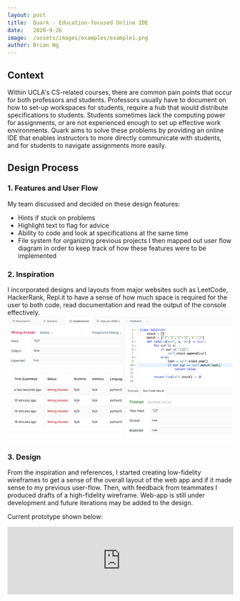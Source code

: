```yaml
---
layout: post
title:  Quark - Education-focused Online IDE
date:   2020-9-26
image:  /assets/images/examples/example1.png
author: Brian Ng
---
```


## Context
Within UCLA's CS-related courses, there are common pain points that occur for both professors and students. Professors usually have to document on how to set-up workspaces for students, require a hub that would distribute specifications to students. Students sometimes lack the computing power for assignments, or are not experienced enough to set up effective work environments. Quark aims to solve these problems by providing an online IDE that enables instructors to more directly communicate with students, and for students to navigate assignments more easily.

## Design Process

### 1. Features and User Flow
My team discussed and decided on these design features:
* Hints if stuck on problems
* Highlight text to flag for advice
* Ability to code and look at specifications at the same time
* File system for organizing previous projects
I then mapped out user flow diagram in order to keep track of how these features were to be implemented

### 2. Inspiration
I incorporated designs and layouts from major websites such as LeetCode, HackerRank, Repl.it to have a sense of how much space is required for the user to both code, read documentation and read the output of the console effectively.
<img src = "/assets/images/examples/image_1556071101.png">

### 3. Design
From the inspiration and references, I started creating low-fidelity wireframes to get a sense of the overall layout of the web app and if it made sense to my previous user-flow. Then, with feedback from teammates I produced drafts of a high-fidelity wireframe. Web-app is still under development and future iterations may be added to the design.

Current prototype shown below:

<iframe style="border: 1px solid rgba(0, 0, 0, 0.1);" width="100%" height="70%" src="https://www.figma.com/embed?embed_host=share&url=https%3A%2F%2Fwww.figma.com%2Fproto%2F1TIsdkflrGgguMPbCtZcH5%2FSapphire-Tundra%3Fnode-id%3D1%253A2%26scaling%3Dmin-zoom" allowfullscreen></iframe>